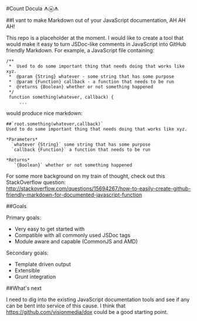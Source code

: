 #Count Docula ᗑⓦᗑ

##I vant to make Markdown out of your JavaScript documentation, AH AH AH!

This repo is a placeholder at the moment.  I would like to create a tool that would make it easy to turn JSDoc-like comments in JavaScript into GitHub friendly Markdown.  For example, a JavaScript file containing:

    /**
     *  Used to do some important thing that needs doing that works like xyz.
     *  @param {String} whatever - some string that has some purpose
     *  @param {Function} callback - a function that needs to be run
     *  @returns {Boolean} whether or not something happened
     */
     function something(whatever, callback) {
         ...

would produce nice markdown:

    ##`root.something(whatever,callback)`
    Used to do some important thing that needs doing that works like xyz.

    *Parameters*
      `whatever {String}` some string that has some purpose
      `callback {Function}` a function that needs to be run

    *Returns*
       `{Boolean}` whether or not something happened

For some more background on my train of thought, check out this StackOverflow question: http://stackoverflow.com/questions/15694267/how-to-easily-create-github-friendly-markdown-for-documented-javascript-function


##Goals

Primary goals:

+ Very easy to get started with
+ Compatible with all commonly used JSDoc tags
+ Module aware and capable (CommonJS and AMD)

Secondary goals:

+ Template driven output
+ Extensible
+ Grunt integration


##What's next

I need to dig into the existing JavaScript documentation tools and see if any can be bent into service of this cause.  I think that https://github.com/visionmedia/dox could be a good starting point.



